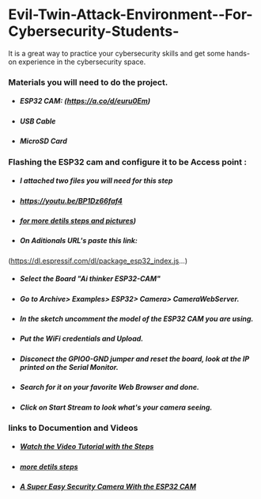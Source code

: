 # Evil-Twin-Attack-Environment--For-Cybersecurity-Students-
It is a great way to practice your cybersecurity skills and get some hands-on experience in the cybersecurity space.




### Materials you will need to do the project.
* ##### ESP32 CAM: (https://a.co/d/euru0Em)
* ##### USB Cable
* ##### MicroSD Card

### Flashing the ESP32 cam and configure it to be Access point : 
* ##### I attached two files you will need for this step


* ##### https://youtu.be/BP1Dz66faf4
* ##### [for more detils steps and pictures](https://theiotprojects.com/portable-esp32-wifi-repeater/))
* ##### On Aditionals URL's paste this link:

(https://dl.espressif.com/dl/package_esp32_index.js...)

* ##### Select the Board "Ai thinker ESP32-CAM"
* ##### Go to Archive> Examples> ESP32> Camera> CameraWebServer.
* ##### In the sketch uncomment the model of the ESP32 CAM you are using.
* ##### Put the WiFi credentials and Upload.
* ##### Disconect the GPIO0-GND jumper and reset the board, look at the IP printed on the Serial Monitor.
* ##### Search for it on your favorite Web Browser and done.
* ##### Click on Start Stream to look what's your camera seeing.



### links to Documention and Videos

* ##### [Watch the Video Tutorial with the Steps ](https://youtu.be/36p9To2hfak)

* ##### [more detils steps](https://youtu.be/36p9To2hfak](https://randomnerdtutorials.com/esp32-cam-video-streaming-web-server-camera-home-assistant/))

* ##### [A Super Easy Security Camera With the ESP32 CAM ](https://youtu.be/36p9To2hfak](https://www.instructables.com/A-Super-Easy-Security-Camera-With-the-ESP32-CAM/))

